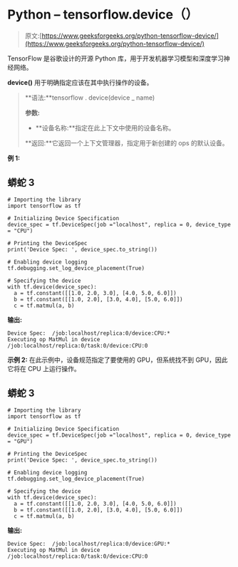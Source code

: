 # Python – tensorflow.device（）

> 原文:[https://www.geeksforgeeks.org/python-tensorflow-device/](https://www.geeksforgeeks.org/python-tensorflow-device/)

TensorFlow 是谷歌设计的开源 Python 库，用于开发机器学习模型和深度学习神经网络。

**device()** 用于明确指定应该在其中执行操作的设备。

> **语法:**tensorflow . device(device _ name)
> 
> **参数:**
> 
> *   **设备名称:**指定在此上下文中使用的设备名称。
> 
> **返回:**它返回一个上下文管理器，指定用于新创建的 ops 的默认设备。

**例 1:**

## 蟒蛇 3

```
# Importing the library
import tensorflow as tf

# Initializing Device Specification
device_spec = tf.DeviceSpec(job ="localhost", replica = 0, device_type = "CPU")

# Printing the DeviceSpec
print('Device Spec: ', device_spec.to_string())

# Enabling device logging
tf.debugging.set_log_device_placement(True)

# Specifying the device
with tf.device(device_spec):
  a = tf.constant([[1.0, 2.0, 3.0], [4.0, 5.0, 6.0]])
  b = tf.constant([[1.0, 2.0], [3.0, 4.0], [5.0, 6.0]])
  c = tf.matmul(a, b)
```

**输出:**

```
Device Spec:  /job:localhost/replica:0/device:CPU:*
Executing op MatMul in device /job:localhost/replica:0/task:0/device:CPU:0
```

**示例 2:** 在此示例中，设备规范指定了要使用的 GPU，但系统找不到 GPU，因此它将在 CPU 上运行操作。

## 蟒蛇 3

```
# Importing the library
import tensorflow as tf

# Initializing Device Specification
device_spec = tf.DeviceSpec(job ="localhost", replica = 0, device_type = "GPU")

# Printing the DeviceSpec
print('Device Spec: ', device_spec.to_string())

# Enabling device logging
tf.debugging.set_log_device_placement(True)

# Specifying the device
with tf.device(device_spec):
  a = tf.constant([[1.0, 2.0, 3.0], [4.0, 5.0, 6.0]])
  b = tf.constant([[1.0, 2.0], [3.0, 4.0], [5.0, 6.0]])
  c = tf.matmul(a, b)
```

**输出:**

```
Device Spec:  /job:localhost/replica:0/device:GPU:*
Executing op MatMul in device /job:localhost/replica:0/task:0/device:CPU:0
```